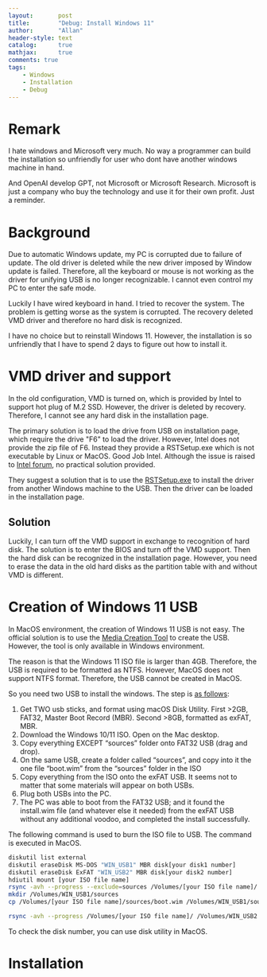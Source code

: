 ```yaml
---
layout:       post
title:        "Debug: Install Windows 11"
author:       "Allan"
header-style: text
catalog:      true
mathjax:      true
comments: true
tags:
    - Windows
    - Installation
    - Debug
---
```

# Remark

I hate windows and Microsoft very much. No way a programmer can build the installation so unfriendly for user who dont have another windows machine in hand.

And OpenAI develop GPT, not Microsoft or Microsoft Research. Microsoft is just a company who buy the technology and use it for their own profit. Just a reminder.

# Background
Due to automatic Windows update, my PC is corrupted due to failure of update. The old driver is deleted while the new driver imposed by Window update is failed. Therefore, all the keyboard or mouse is not working as the driver for unifying USB is no longer recognizable. I cannot even control my PC to enter the safe mode.

Luckily I have wired keyboard in hand. I tried to recover the system. The problem is getting worse as the system is corrupted. The recovery deleted VMD driver and therefore no hard disk is recognized.

I have no choice but to reinstall Windows 11. However, the installation is so unfriendly that I have to spend 2 days to figure out how to install it.

# VMD driver and support

In the old configuration, VMD is turned on, which is provided by Intel to support hot plug of M.2 SSD. However, the driver is deleted by recovery. Therefore, I cannot see any hard disk in the installation page. 

The primary solution is to load the drive from USB on installation page, which require the drive "F6" to load the driver. However, Intel does not provide the zip file of F6. Instead they provide a RSTSetup.exe which is not executable by Linux or MacOS. Good Job Intel. Although the issue is raised to [Intel forum](https://www.intel.com/content/www/us/en/support/articles/000058724/memory-and-storage/intel-optane-memory.html), no practical solution provided.

They suggest a solution that is to use the [RSTSetup.exe](https://www.intel.com/content/www/us/en/download/19512/intel-rapid-storage-technology-driver-installation-software-with-intel-optane-memory-10th-and-11th-gen-platforms.html) to install the driver from another Windows machine to the USB. Then the driver can be loaded in the installation page.

## Solution
Luckily, I can turn off the VMD support in exchange to recognition of hard disk. The solution is to enter the BIOS and turn off the VMD support. Then the hard disk can be recognized in the installation page. However, you need to erase the data in the old hard disks as the partition table with and without VMD is different.

# Creation of Windows 11 USB
In MacOS environment, the creation of Windows 11 USB is not easy. The official solution is to use the [Media Creation Tool](https://www.microsoft.com/en-us/software-download/windows11) to create the USB. However, the tool is only available in Windows environment.

The reason is that the Windows 11 ISO file is larger than 4GB. Therefore, the USB is required to be formatted as NTFS. However, MacOS does not support NTFS format. Therefore, the USB cannot be created in MacOS.

So you need two USB to install the windows. The step is [as follows](https://gist.github.com/bmatcuk/fda5ab0fb127e9fd62eaf43e845a51c3?permalink_comment_id=3579269):


1. Get TWO usb sticks, and format using macOS Disk Utility. First >2GB, FAT32, Master Boot Record (MBR). Second >8GB, formatted as exFAT, MBR.
2. Download the Windows 10/11 ISO. Open on the Mac desktop.
3. Copy everything EXCEPT “sources” folder onto FAT32 USB (drag and drop).
4. On the same USB, create a folder called “sources”, and copy into it the one file “boot.wim” from the “sources” folder in the ISO
5. Copy everything from the ISO onto the exFAT USB. It seems not to matter that some materials will appear on both USBs.
6. Plug both USBs into the PC.
7. The PC was able to boot from the FAT32 USB; and it found the install.wim file (and whatever else it needed) from the exFAT USB without any additional voodoo, and completed the install successfully.

The following command is used to burn the ISO file to USB. The command is executed in MacOS.

```bash
diskutil list external
diskutil eraseDisk MS-DOS "WIN_USB1" MBR disk[your disk1 number]
diskutil eraseDisk ExFAT "WIN_USB2" MBR disk[your disk2 number]
hdiutil mount [your ISO file name]
rsync -avh --progress --exclude=sources /Volumes/[your ISO file name]/ /Volumes/WIN_USB1/
mkdir /Volumes/WIN_USB1/sources
cp /Volumes/[your ISO file name]/sources/boot.wim /Volumes/WIN_USB1/sources/

rsync -avh --progress /Volumes/[your ISO file name]/ /Volumes/WIN_USB2
```

To check the disk number, you can use disk utility in MacOS. 


# Installation
